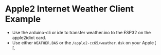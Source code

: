 # Apple2 Internet Weather Client Example

* Use the arduino-cli or ide to transfer weather.ino to the ESP32 on the apple2idiot card.
* Use either `WEATHER.BAS` or the `/apple2-cc65/weather.dsk` on your Apple ][.


